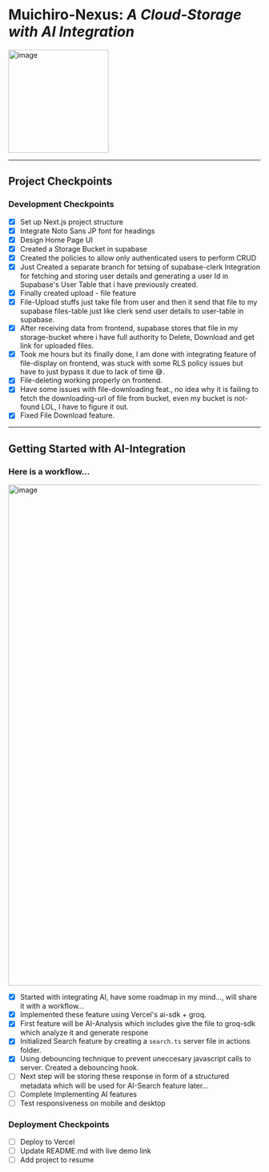 # Muichiro-Nexus: *A Cloud-Storage with AI Integration*

<img width="200" height="206" alt="image" src="https://github.com/user-attachments/assets/b45dc22b-fcc9-44f7-a7cd-6d5489d45ce4" />

---

## Project Checkpoints

### Development Checkpoints
- [x] Set up Next.js project structure
- [x] Integrate Noto Sans JP font for headings
- [x] Design Home Page UI
- [x] Created a Storage Bucket in supabase
- [x] Created the policies to allow only authenticated users to perform CRUD 
- [x] Just Created a separate branch for tetsing of supabase-clerk Integration for fetching and storing user details and generating a user Id in Supabase's User Table that i have previously created.
- [x] Finally created upload - file feature
- [x] File-Upload stuffs just take file from user and then it send that file to my supabase files-table just like clerk send user details to user-table in supabase.
- [x] After receiving data from frontend, supabase stores that file in my storage-bucket where i have full authority to Delete, Download and get link for uploaded files.
- [x] Took me hours but its finally done, I am done with integrating feature of file-display on frontend, was stuck with some RLS policy issues but have to just bypass it due to lack of time 😅.
- [x] File-deleting working properly on frontend.
- [x] Have some issues with file-downloading feat., no idea why it is failing to fetch the downloading-url of file from bucket, even my bucket is not-found LOL, I have to figure it out.
- [x] Fixed File Download feature.

---

## Getting Started with AI-Integration
### Here is a workflow...
<img width="1600" height="1000" alt="image" src="https://github.com/user-attachments/assets/d6b9b123-4d2d-48c8-8d77-d5381c8221f1" />

- [x] Started with integrating AI, have some roadmap in my mind..., will share it with a workflow...
- [x] Implemented these feature using Vercel's ai-sdk + groq.
- [x] First feature will be AI-Analysis which includes give the file to groq-sdk which analyze it and generate respone
- [x] Initialized Search feature by creating a `search.ts` server file in actions folder.
- [x] Using debouncing technique to prevent uneccesary javascript calls to server. Created a debouncing hook.
- [ ] Next step will be storing these response in form of a structured metadata which will be used for AI-Search feature later...
- [ ] Complete Implementing AI features
- [ ] Test responsiveness on mobile and desktop

### Deployment Checkpoints
- [ ] Deploy to Vercel 
- [ ] Update README.md with live demo link
- [ ] Add project to resume 

